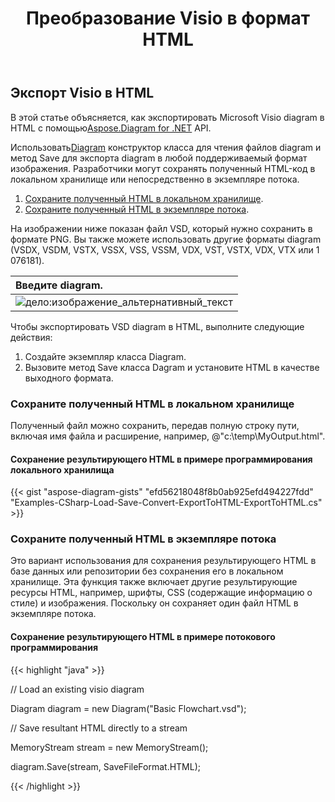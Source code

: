 ﻿---
title:  Преобразование Visio в формат HTML
linktitle: Конвертировать Visio в HTML
type: docs
weight: 30
url: /ru/net/convert-visio-to-html/
description: В этом разделе показано, как Aspose.Diagram позволяет конвертировать Visio в форматы html. Преобразуйте VSD, VSS, VDW, VST, VSDX, VSSX, VSTX, VSDM, VSTM,VSSM в html с помощью нескольких строк кода.
---
## **Экспорт Visio в HTML**
 В этой статье объясняется, как экспортировать Microsoft Visio diagram в HTML с помощью[Aspose.Diagram for .NET](https://products.aspose.com/diagram/net/) API.

 Использовать[Diagram](http://www.aspose.com/api/net/diagram/aspose.diagram/diagram) конструктор класса для чтения файлов diagram и метод Save для экспорта diagram в любой поддерживаемый формат изображения. Разработчики могут сохранять полученный HTML-код в локальном хранилище или непосредственно в экземпляре потока.

1. [Сохраните полученный HTML в локальном хранилище](https://docs.aspose.com/diagram/net/convert-visio-to-html/#save-resultant-html-in-the-local-storage).
1. [Сохраните полученный HTML в экземпляре потока](https://docs.aspose.com/diagram/net/convert-visio-to-html/#save-resultant-html-in-a-stream-instance).

На изображении ниже показан файл VSD, который нужно сохранить в формате PNG. Вы также можете использовать другие форматы diagram (VSDX, VSDM, VSTX, VSSX, VSS, VSSM, VDX, VST, VSTX, VDX, VTX или 1 076181).

|**Введите diagram.**|
|:- |
|![дело:изображение_альтернативный_текст](how-to-convert-a-visio-diagram_6.png)|
Чтобы экспортировать VSD diagram в HTML, выполните следующие действия:

1. Создайте экземпляр класса Diagram.
1. Вызовите метод Save класса Dagram и установите HTML в качестве выходного формата.
### **Сохраните полученный HTML в локальном хранилище**
Полученный файл можно сохранить, передав полную строку пути, включая имя файла и расширение, например, @"c:\temp\MyOutput.html".
#### **Сохранение результирующего HTML в примере программирования локального хранилища**
{{< gist "aspose-diagram-gists" "efd56218048f8b0ab925efd494227fdd" "Examples-CSharp-Load-Save-Convert-ExportToHTML-ExportToHTML.cs" >}}



### **Сохраните полученный HTML в экземпляре потока**
Это вариант использования для сохранения результирующего HTML в базе данных или репозитории без сохранения его в локальном хранилище. Эта функция также включает другие результирующие ресурсы HTML, например, шрифты, CSS (содержащие информацию о стиле) и изображения. Поскольку он сохраняет один файл HTML в экземпляре потока.
#### **Сохранение результирующего HTML в примере потокового программирования**
{{< highlight "java" >}}

 // Load an existing visio diagram

Diagram diagram = new Diagram("Basic Flowchart.vsd");

// Save resultant HTML directly to a stream

MemoryStream stream = new MemoryStream();

diagram.Save(stream, SaveFileFormat.HTML);



{{< /highlight >}}
